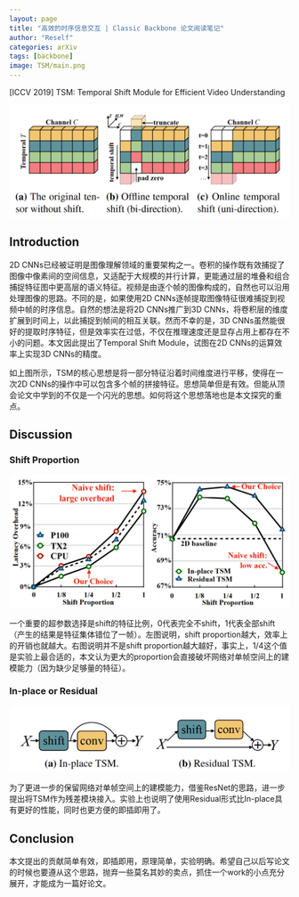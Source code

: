 ```yaml
---
layout: page
title: "高效的时序信息交互 | Classic Backbone 论文阅读笔记"
author: "Reself"
categories: arXiv
tags: [backbone]
image: TSM/main.png
---
```




[ICCV 2019] TSM: Temporal Shift Module for Efficient Video Understanding

![](../assets/img/TSM/main.png)

## Introduction

2D CNNs已经被证明是图像理解领域的重要架构之一。卷积的操作既有效捕捉了图像中像素间的空间信息，又适配于大规模的并行计算，更能通过层的堆叠和组合捕捉特征图中更高层的语义特征。视频是由逐个帧的图像构成的，自然也可以沿用处理图像的思路。不同的是，如果使用2D CNNs逐帧提取图像特征很难捕捉到视频中帧的时序信息。自然的想法是将2D CNNs推广到3D CNNs，将卷积层的维度扩展到时间上，以此捕捉到帧间的相互关联。然而不幸的是，3D CNNs虽然能很好的提取时序特征，但是效率实在过低，不仅在推理速度还是显存占用上都存在不小的问题。本文因此提出了Temporal Shift Module，试图在2D CNNs的运算效率上实现3D CNNs的精度。

如上图所示，TSM的核心思想是将一部分特征沿着时间维度进行平移，使得在一次2D CNNs的操作中可以包含多个帧的拼接特征。思想简单但是有效。但能从顶会论文中学到的不仅是一个闪光的思想。如何将这个思想落地也是本文探究的重点。

## Discussion

### Shift Proportion

![](../assets/img/TSM/shift.png)

一个重要的超参数选择是shift的特征比例，0代表完全不shift，1代表全部shift（产生的结果是特征集体错位了一帧）。左图说明，shift proportion越大，效率上的开销也就越大。右图说明并不是shift proportion越大越好，事实上，1/4这个值是实验上最合适的，本文认为更大的proportion会直接破坏网络对单帧空间上的建模能力（因为缺少足够量的特征）。

### In-place or Residual

![](../assets/img/TSM/res.png)

为了更进一步的保留网络对单帧空间上的建模能力，借鉴ResNet的思路，进一步提出将TSM作为残差模块接入。实验上也说明了使用Residual形式比In-place具有更好的性能，同时也更方便的即插即用了。

## Conclusion

本文提出的贡献简单有效，即插即用，原理简单，实验明确。希望自己以后写论文的时候也要遵从这个思路，抛弃一些莫名其妙的卖点，抓住一个work的小点充分展开，才能成为一篇好论文。